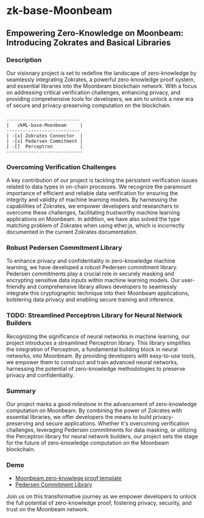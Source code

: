 # zk-base-Moonbeam
## Empowering Zero-Knowledge on Moonbeam: Introducing Zokrates and Basical Libraries

### Description
Our visionary project is set to redefine the landscape of zero-knowledge by seamlessly integrating Zokrates, a powerful zero-knowledge proof system, and essential libraries into the Moonbeam blockchain network. With a focus on addressing critical verification challenges, enhancing privacy, and providing comprehensive tools for developers, we aim to unlock a new era of secure and privacy-preserving computation on the blockchain.


### 

```plantuml
---------------------------
|   zkML-base-Moonbeam     |
---------------------------
| -[x] Zokrates Connector  |
| -[x] Pedersen Commitment |
| -[]  Perceptron          |
----------------------------
```

### Overcoming Verification Challenges
A key contribution of our project is tackling the persistent verification issues related to data types in on-chain processes. We recognize the paramount importance of efficient and reliable data verification for ensuring the integrity and validity of machine learning models. By harnessing the capabilities of Zokrates, we empower developers and researchers to overcome these challenges, facilitating trustworthy machine learning applications on Moonbeam. In addition, we have also solved the type matching problem of Zokrates when using ether.js, which is incorrectly documented in the current Zokrates documentation.

### Robust Pedersen Commitment Library
To enhance privacy and confidentiality in zero-knowledge machine learning, we have developed a robust Pedersen commitment library. Pedersen commitments play a crucial role in securely masking and encrypting sensitive data inputs within machine learning models. Our user-friendly and comprehensive library allows developers to seamlessly integrate this cryptographic technique into their Moonbeam applications, bolstering data privacy and enabling secure training and inference.

### TODO: Streamlined Perceptron Library for Neural Network Builders
Recognizing the significance of neural networks in machine learning, our project introduces a streamlined Perceptron library. This library simplifies the integration of Perceptron, a fundamental building block in neural networks, into Moonbeam. By providing developers with easy-to-use tools, we empower them to construct and train advanced neural networks, harnessing the potential of zero-knowledge methodologies to preserve privacy and confidentiality.


### Summary
Our project marks a good milestone in the advancement of zero-knowledge computation on Moonbeam. By combining the power of Zokrates with essential libraries, we offer developers the means to build privacy-preserving and secure applications. Whether it's overcoming verification challenges, leveraging Pedersen commitments for data masking, or utilizing the Perceptron library for neural network builders, our project sets the stage for the future of zero-knowledge computation on the Moonbeam blockchain.

### Demo
- [Moonbeam zero-knowlege proof template](https://youtu.be/lb7_94rqK74)
- [Pedersen Commitment Library](https://youtu.be/8kZHOQtp1Ck)

Join us on this transformative journey as we empower developers to unlock the full potential of zero-knowledge proof, fostering privacy, security, and trust on the Moonbeam network. 